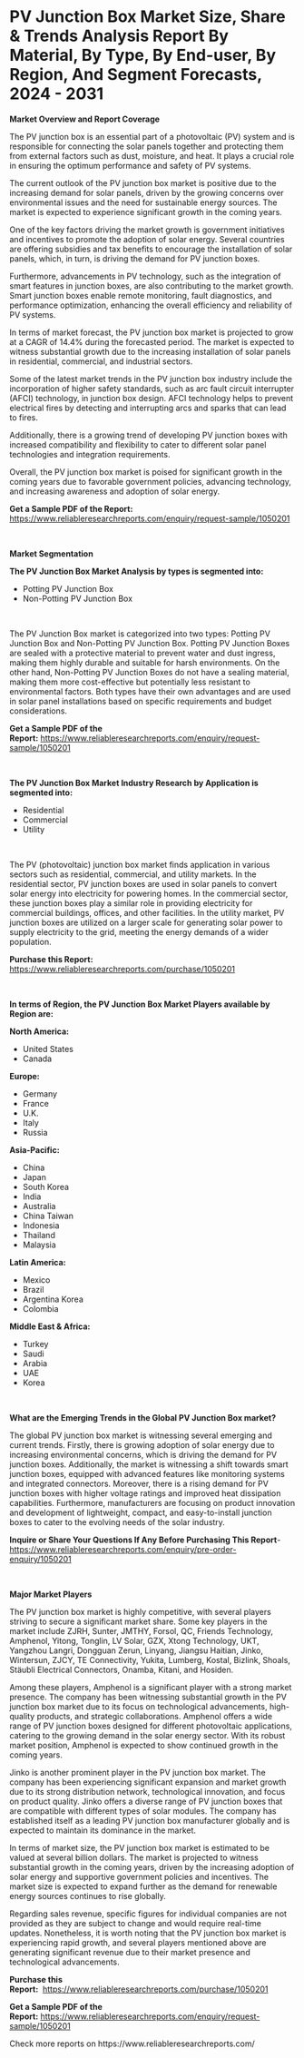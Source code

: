 <p><h1>PV Junction Box Market Size, Share & Trends Analysis Report By Material, By Type, By End-user, By Region, And Segment Forecasts, 2024 - 2031</h1></p><p><strong>Market Overview and Report Coverage</strong></p>
<p><p>The PV junction box is an essential part of a photovoltaic (PV) system and is responsible for connecting the solar panels together and protecting them from external factors such as dust, moisture, and heat. It plays a crucial role in ensuring the optimum performance and safety of PV systems. </p><p>The current outlook of the PV junction box market is positive due to the increasing demand for solar panels, driven by the growing concerns over environmental issues and the need for sustainable energy sources. The market is expected to experience significant growth in the coming years.</p><p>One of the key factors driving the market growth is government initiatives and incentives to promote the adoption of solar energy. Several countries are offering subsidies and tax benefits to encourage the installation of solar panels, which, in turn, is driving the demand for PV junction boxes.</p><p>Furthermore, advancements in PV technology, such as the integration of smart features in junction boxes, are also contributing to the market growth. Smart junction boxes enable remote monitoring, fault diagnostics, and performance optimization, enhancing the overall efficiency and reliability of PV systems.</p><p>In terms of market forecast, the PV junction box market is projected to grow at a CAGR of 14.4% during the forecasted period. The market is expected to witness substantial growth due to the increasing installation of solar panels in residential, commercial, and industrial sectors.</p><p>Some of the latest market trends in the PV junction box industry include the incorporation of higher safety standards, such as arc fault circuit interrupter (AFCI) technology, in junction box design. AFCI technology helps to prevent electrical fires by detecting and interrupting arcs and sparks that can lead to fires.</p><p>Additionally, there is a growing trend of developing PV junction boxes with increased compatibility and flexibility to cater to different solar panel technologies and integration requirements.</p><p>Overall, the PV junction box market is poised for significant growth in the coming years due to favorable government policies, advancing technology, and increasing awareness and adoption of solar energy.</p></p>
<p><strong>Get a Sample PDF of the Report:</strong> <a href="https://www.reliableresearchreports.com/enquiry/request-sample/1050201">https://www.reliableresearchreports.com/enquiry/request-sample/1050201</a></p>
<p>&nbsp;</p>
<p><strong>Market Segmentation</strong></p>
<p><strong>The PV Junction Box Market Analysis by types is segmented into:</strong></p>
<p><ul><li>Potting PV Junction Box</li><li>Non-Potting PV Junction Box</li></ul></p>
<p>&nbsp;</p>
<p><p>The PV Junction Box market is categorized into two types: Potting PV Junction Box and Non-Potting PV Junction Box. Potting PV Junction Boxes are sealed with a protective material to prevent water and dust ingress, making them highly durable and suitable for harsh environments. On the other hand, Non-Potting PV Junction Boxes do not have a sealing material, making them more cost-effective but potentially less resistant to environmental factors. Both types have their own advantages and are used in solar panel installations based on specific requirements and budget considerations.</p></p>
<p><strong>Get a Sample PDF of the Report:</strong>&nbsp;<a href="https://www.reliableresearchreports.com/enquiry/request-sample/1050201">https://www.reliableresearchreports.com/enquiry/request-sample/1050201</a></p>
<p>&nbsp;</p>
<p><strong>The PV Junction Box Market Industry Research by Application is segmented into:</strong></p>
<p><ul><li>Residential</li><li>Commercial</li><li>Utility</li></ul></p>
<p>&nbsp;</p>
<p><p>The PV (photovoltaic) junction box market finds application in various sectors such as residential, commercial, and utility markets. In the residential sector, PV junction boxes are used in solar panels to convert solar energy into electricity for powering homes. In the commercial sector, these junction boxes play a similar role in providing electricity for commercial buildings, offices, and other facilities. In the utility market, PV junction boxes are utilized on a larger scale for generating solar power to supply electricity to the grid, meeting the energy demands of a wider population.</p></p>
<p><strong>Purchase this Report:</strong>&nbsp; <a href="https://www.reliableresearchreports.com/purchase/1050201">https://www.reliableresearchreports.com/purchase/1050201</a></p>
<p>&nbsp;</p>
<p><strong>In terms of Region, the PV Junction Box Market Players available by Region are:</strong></p>
<p>
    <p> <strong> North America: </strong>
        <ul>
            <li>United States</li>
            <li>Canada</li>
        </ul>
        </p> 
    <p> <strong> Europe: </strong>
        <ul>
            <li>Germany</li>
            <li>France</li>
            <li>U.K.</li>
            <li>Italy</li>
            <li>Russia</li>
        </ul>
        </p> 
    <p> <strong> Asia-Pacific: </strong>
        <ul>
            <li>China</li>
            <li>Japan</li>
            <li>South Korea</li>
            <li>India</li>
            <li>Australia</li>
            <li>China Taiwan</li>
            <li>Indonesia</li>
            <li>Thailand</li>
            <li>Malaysia</li>
        </ul>
        </p> 
    <p> <strong> Latin America: </strong>
        <ul>
            <li>Mexico</li>
            <li>Brazil</li>
            <li>Argentina Korea</li>
            <li>Colombia</li>
        </ul>
        </p> 
    <p> <strong> Middle East & Africa: </strong>
        <ul>
            <li>Turkey</li>
            <li>Saudi</li>
            <li>Arabia</li>
            <li>UAE</li>
            <li>Korea</li>
        </ul>
    </p>
    </p>
<p>&nbsp;</p>
<p><strong>What are the Emerging Trends in the Global PV Junction Box market?</strong></p>
<p><p>The global PV junction box market is witnessing several emerging and current trends. Firstly, there is growing adoption of solar energy due to increasing environmental concerns, which is driving the demand for PV junction boxes. Additionally, the market is witnessing a shift towards smart junction boxes, equipped with advanced features like monitoring systems and integrated connectors. Moreover, there is a rising demand for PV junction boxes with higher voltage ratings and improved heat dissipation capabilities. Furthermore, manufacturers are focusing on product innovation and development of lightweight, compact, and easy-to-install junction boxes to cater to the evolving needs of the solar industry.</p></p>
<p><strong>Inquire or Share Your Questions If Any Before Purchasing This Report</strong>- <a href="https://www.reliableresearchreports.com/enquiry/pre-order-enquiry/1050201">https://www.reliableresearchreports.com/enquiry/pre-order-enquiry/1050201</a></p>
<p>&nbsp;</p>
<p><strong>Major Market Players</strong></p>
<p><p>The PV junction box market is highly competitive, with several players striving to secure a significant market share. Some key players in the market include ZJRH, Sunter, JMTHY, Forsol, QC, Friends Technology, Amphenol, Yitong, Tonglin, LV Solar, GZX, Xtong Technology, UKT, Yangzhou Langri, Dongguan Zerun, Linyang, Jiangsu Haitian, Jinko, Wintersun, ZJCY, TE Connectivity, Yukita, Lumberg, Kostal, Bizlink, Shoals, Stäubli Electrical Connectors, Onamba, Kitani, and Hosiden.</p><p>Among these players, Amphenol is a significant player with a strong market presence. The company has been witnessing substantial growth in the PV junction box market due to its focus on technological advancements, high-quality products, and strategic collaborations. Amphenol offers a wide range of PV junction boxes designed for different photovoltaic applications, catering to the growing demand in the solar energy sector. With its robust market position, Amphenol is expected to show continued growth in the coming years.</p><p>Jinko is another prominent player in the PV junction box market. The company has been experiencing significant expansion and market growth due to its strong distribution network, technological innovation, and focus on product quality. Jinko offers a diverse range of PV junction boxes that are compatible with different types of solar modules. The company has established itself as a leading PV junction box manufacturer globally and is expected to maintain its dominance in the market.</p><p>In terms of market size, the PV junction box market is estimated to be valued at several billion dollars. The market is projected to witness substantial growth in the coming years, driven by the increasing adoption of solar energy and supportive government policies and incentives. The market size is expected to expand further as the demand for renewable energy sources continues to rise globally.</p><p>Regarding sales revenue, specific figures for individual companies are not provided as they are subject to change and would require real-time updates. Nonetheless, it is worth noting that the PV junction box market is experiencing rapid growth, and several players mentioned above are generating significant revenue due to their market presence and technological advancements.</p></p>
<p><strong>Purchase this Report:</strong>&nbsp;&nbsp;<a href="https://www.reliableresearchreports.com/purchase/1050201">https://www.reliableresearchreports.com/purchase/1050201</a></p>
<p></p>
<p><strong>Get a Sample PDF of the Report:</strong>&nbsp;<a href="https://www.reliableresearchreports.com/enquiry/request-sample/1050201">https://www.reliableresearchreports.com/enquiry/request-sample/1050201</a></p>
<p>Check more reports on https://www.reliableresearchreports.com/</p>